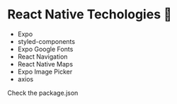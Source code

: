 # React Native Techologies 📱

- Expo
- styled-components
- Expo Google Fonts
- React Navigation
- React Native Maps
- Expo Image Picker
- axios

Check the package.json
